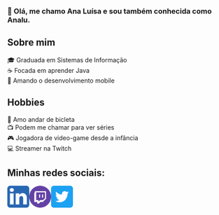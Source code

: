 ### 👋 Olá, me chamo Ana Luísa e sou também conhecida como Analu.

## Sobre mim
🎓 Graduada em Sistemas de Informação  
☕ Focada em aprender Java  
📱 Amando o desenvolvimento mobile

## Hobbies
🚴 Amo andar de bicleta  
📺 Podem me chamar para ver séries  
🎮 Jogadora de video-game desde a infância  
💻 Streamer na Twitch  

## Minhas redes sociais:
[<img align="left" src="https://github.com/analudias/analudias/blob/master/images/linkedin-icon.png?raw=true" alt="linkedin" width="50px"/>](https://www.linkedin.com/in/analudiastech/)

[<img align="left" src="https://github.com/analudias/analudias/blob/master/images/twitch-icon.png?raw=true" alt="twitch" width="50px"/>](https://www.twitch.tv/purplepizza92)

[<img align="left" src="https://github.com/analudias/analudias/blob/master/images/twitter-icon.png?raw=true" alt="linkedin" width="50px"/>](https://twitter.com/_analudias)
